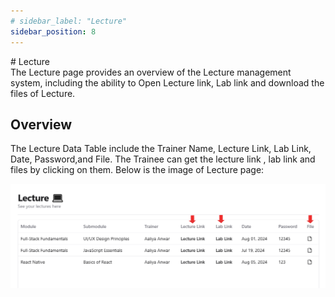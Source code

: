 ```yaml
---
# sidebar_label: "Lecture"
sidebar_position: 8
---
```


<link rel="stylesheet" href="path/to/custom.css"/>
<div class="ml-5">
# Lecture

<div class="mt-5">The Lecture page provides an overview of the Lecture management system, including the ability to Open Lecture link, Lab link and download the files of Lecture.</div>

## Overview

<div class="mt-5">The Lecture Data Table include the Trainer Name, Lecture Link, Lab Link, Date, Password,and File. The Trainee can get the lecture link , lab link and files by clicking on them. Below is the image of Lecture page:</div>

<img src="https://github.com/aisaanwar62/Docusaurus-document/blob/main/static/img/trainee-lecture.png?raw=true
" class="w-auto h-auto my-8 border shadow-md"/>

</div>
